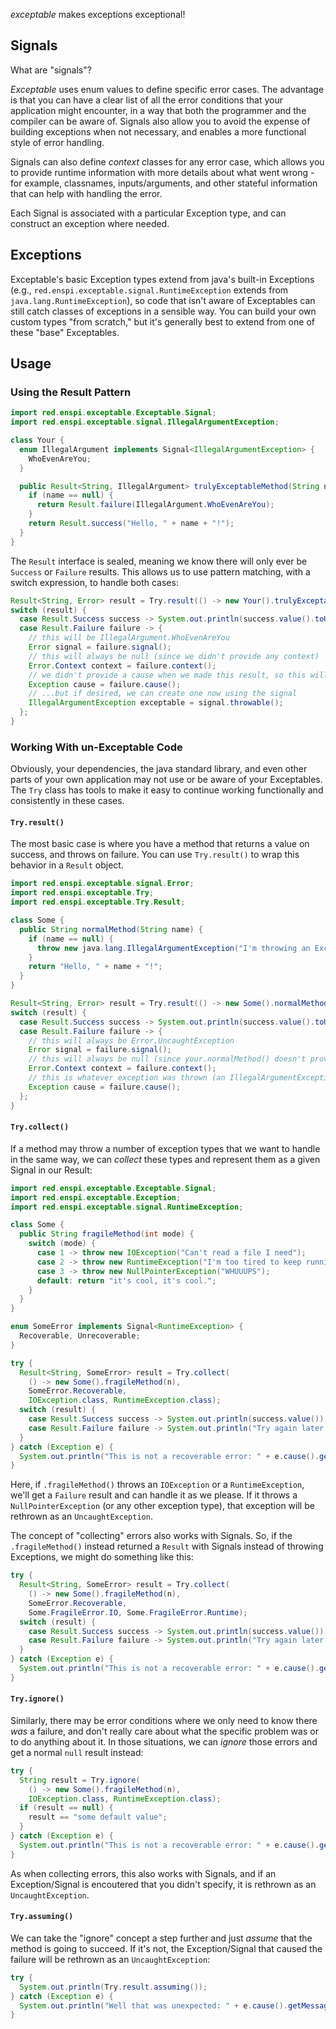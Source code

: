 _exceptable_ makes exceptions exceptional!

## Signals

What are "signals"?

_Exceptable_ uses enum values to define specific error cases. The advantage is that you can have a clear list of all the error conditions that your application might encounter, in a way that both the programmer and the compiler can be aware of. Signals also allow you to avoid the expense of building exceptions when not necessary, and enables a more functional style of error handling.

Signals can also define _context_ classes for any error case, which allows you to provide runtime information with more details about what went wrong - for example, classnames, inputs/arguments, and other stateful information that can help with handling the error.

Each Signal is associated with a particular Exception type, and can construct an exception where needed.

## Exceptions

Exceptable's basic Exception types extend from java's built-in Exceptions (e.g., `red.enspi.exceptable.signal.RuntimeException` extends from `java.lang.RuntimeException`), so code that isn't aware of Exceptables can still catch classes of exceptions in a sensible way. You can build your own custom types "from scratch," but it's generally best to extend from one of these "base" Exceptables.

## Usage

### Using the Result Pattern

```java
import red.enspi.exceptable.Exceptable.Signal;
import red.enspi.exceptable.signal.IllegalArgumentException;

class Your {
  enum IllegalArgument implements Signal<IllegalArgumentException> {
    WhoEvenAreYou;
  }

  public Result<String, IllegalArgument> trulyExceptableMethod(String name) {
    if (name == null) {
      return Result.failure(IllegalArgument.WhoEvenAreYou);
    }
    return Result.success("Hello, " + name + "!");
  }
}
```
The `Result` interface is sealed, meaning we know there will only ever be `Success` or `Failure` results. This allows us to use pattern matching, with a switch expression, to handle both cases:
```java
Result<String, Error> result = Try.result(() -> new Your().trulyExceptableMethod("Billy"));
switch (result) {
  case Result.Success success -> System.out.println(success.value().toUpperCase() + "!");
  case Result.Failure failure -> {
    // this will be IllegalArgument.WhoEvenAreYou
    Error signal = failure.signal();
    // this will always be null (since we didn't provide any context)
    Error.Context context = failure.context();
    // we didn't provide a cause when we made this result, so this will be null
    Exception cause = failure.cause();
    // ...but if desired, we can create one now using the signal
    IllegalArgumentException exceptable = signal.throwable();
  };
}
```

### Working With un-Exceptable Code

Obviously, your dependencies, the java standard library, and even other parts of your own application may not use or be aware of your Exceptables. The `Try` class has tools to make it easy to continue working functionally and consistently in these cases.

#### `Try.result()`

The most basic case is where you have a method that returns a value on success, and throws on failure. You can use `Try.result()` to wrap this behavior in a `Result` object.
```java
import red.enspi.exceptable.signal.Error;
import red.enspi.exceptable.Try;
import red.enspi.exceptable.Try.Result;

class Some {
  public String normalMethod(String name) {
    if (name == null) {
      throw new java.lang.IllegalArgumentException("I'm throwing an Exception to tell you about this trivial error."):
    }
    return "Hello, " + name + "!";
  }
}

Result<String, Error> result = Try.result(() -> new Some().normalMethod("Billy"));
switch (result) {
  case Result.Success success -> System.out.println(success.value().toUpperCase() + "!");
  case Result.Failure failure -> {
    // this will always be Error.UncaughtException
    Error signal = failure.signal();
    // this will always be null (since your.normalMethod() doesn't provide any context)
    Error.Context context = failure.context();
    // this is whatever exception was thrown (an IllegalArgumentException, in this case)
    Exception cause = failure.cause();
  };
}
```

#### `Try.collect()`

If a method may throw a number of exception types that we want to handle in the same way, we can _collect_ these types and represent them as a given Signal in our Result:
```java
import red.enspi.exceptable.Exceptable.Signal;
import red.enspi.exceptable.Exception;
import red.enspi.exceptable.signal.RuntimeException;

class Some {
  public String fragileMethod(int mode) {
    switch (mode) {
      case 1 -> throw new IOException("Can't read a file I need");
      case 2 -> throw new RuntimeException("I'm too tired to keep running.");
      case 3 -> throw new NullPointerException("WHUUUPS");
      default: return "it's cool, it's cool.";
    }
  }
}

enum SomeError implements Signal<RuntimeException> {
  Recoverable, Unrecoverable;
}

try {
  Result<String, SomeError> result = Try.collect(
    () -> new Some().fragileMethod(n),
    SomeError.Recoverable,
    IOException.class, RuntimeException.class);
  switch (result) {
    case Result.Success success -> System.out.println(success.value());
    case Result.Failure failure -> System.out.println("Try again later: " + failure.cause().getMessage());
  }
} catch (Exception e) {
  System.out.println("This is not a recoverable error: " + e.cause().getMessage());
}
```
Here, if `.fragileMethod()` throws an `IOException` or a `RuntimeException`, we'll get a `Failure` result and can handle it as we please. If it throws a `NullPointerException` (or any other exception type), that exception will be rethrown as an `UncaughtException`.

The concept of "collecting" errors also works with Signals. So, if the `.fragileMethod()` instead returned a `Result` with Signals instead of throwing Exceptions, we might do something like this:
```java
try {
  Result<String, SomeError> result = Try.collect(
    () -> new Some().fragileMethod(n),
    SomeError.Recoverable,
    Some.FragileError.IO, Some.FragileError.Runtime);
  switch (result) {
    case Result.Success success -> System.out.println(success.value());
    case Result.Failure failure -> System.out.println("Try again later: " + failure.signal());
  }
} catch (Exception e) {
  System.out.println("This is not a recoverable error: " + e.cause().getMessage());
}
```

#### `Try.ignore()`

Similarly, there may be error conditions where we only need to know there _was_ a failure, and don't really care about what the specific problem was or to do anything about it. In those situations, we can _ignore_ those errors and get a normal `null` result instead:
```java
try {
  String result = Try.ignore(
    () -> new Some().fragileMethod(n),
    IOException.class, RuntimeException.class);
  if (result == null) {
    result == "some default value";
  }
} catch (Exception e) {
  System.out.println("This is not a recoverable error: " + e.cause().getMessage());
}
```
As when collecting errors, this also works with Signals, and if an Exception/Signal is encoutered that you didn't specify, it is rethrown as an `UncaughtException`.

#### `Try.assuming()`

We can take the "ignore" concept a step further and just _assume_ that the method is going to succeed. If it's not, the Exception/Signal that caused the failure will be rethrown as an `UncaughtException`:
```java
try {
  System.out.println(Try.result.assuming());
} catch (Exception e) {
  System.out.println("Well that was unexpected: " + e.cause().getMessage());
}
```
